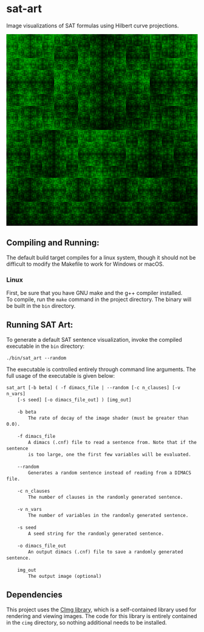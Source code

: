 # sat-art
Image visualizations of SAT formulas using Hilbert curve projections.

![PHP SAT sentence](./examples/php.jpg)

## Compiling and Running:

The default build target compiles for a linux system, though it should not be difficult to modify the Makefile to work for Windows or macOS.

### Linux

First, be sure that you have GNU make and the g++ compiler installed.  
To compile, run the `make` command in the project directory. The binary will be built in the `bin` directory.

## Running SAT Art:

To generate a default SAT sentence visualization, invoke the compiled executable in the `bin` directory:
```
./bin/sat_art --random
```

The executable is controlled entirely through command line arguments. The full usage of the executable is given below:
```
sat_art [-b beta] ( -f dimacs_file | --random [-c n_clauses] [-v n_vars] 
	[-s seed] [-o dimacs_file_out] ) [img_out]

    -b beta                                                                     
        The rate of decay of the image shader (must be greater than 0.0).       
                                                                                
    -f dimacs_file                                                              
        A dimacs (.cnf) file to read a sentence from. Note that if the sentence 
        is too large, one the first few variables will be evaluated.            
                                                                                
    --random                                                                    
        Generates a random sentence instead of reading from a DIMACS file.      
                                                                                
    -c n_clauses                                                                
        The number of clauses in the randomly generated sentence.               
                                                                                
    -v n_vars                                                                   
        The number of variables in the randomly generated sentence.             
                                                                                
    -s seed                                                                     
        A seed string for the randomly generated sentence.                      
                                                                                
    -o dimacs_file_out                                                          
        An output dimacs (.cnf) file to save a randomly generated sentence.     
                                                                                
    img_out                                                                     
        The output image (optional)
```

## Dependencies

This project uses the [CImg library](https://cimg.eu/), which is a self-contained library used for rendering and viewing images. The code for this library is entirely contained in the `cimg` directory, so nothing additional needs to be installed.
